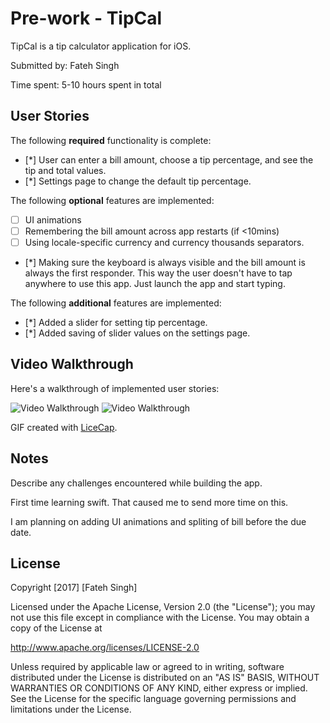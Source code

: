# Pre-work - TipCal

TipCal is a tip calculator application for iOS.

Submitted by: Fateh Singh

Time spent: 5-10 hours spent in total

## User Stories

The following **required** functionality is complete:

* [*] User can enter a bill amount, choose a tip percentage, and see the tip and total values.
* [*] Settings page to change the default tip percentage.

The following **optional** features are implemented:
* [ ] UI animations
* [ ] Remembering the bill amount across app restarts (if <10mins)
* [ ] Using locale-specific currency and currency thousands separators.
* [*] Making sure the keyboard is always visible and the bill amount is always the first responder. This way the user doesn't have to tap anywhere to use this app. Just launch the app and start typing.

The following **additional** features are implemented:

- [*] Added a slider for setting tip percentage.
- [*] Added saving of slider values on the settings page.

## Video Walkthrough 

Here's a walkthrough of implemented user stories:

<img src='http://imgur.com/JyuDmfm' title='Video Walkthrough' width='' alt='Video Walkthrough' />
<img src='http://imgur.com/2X3NCun' title='Saving of default setings across app start' width='' alt='Video Walkthrough' />

GIF created with [LiceCap](http://www.cockos.com/licecap/).

## Notes

Describe any challenges encountered while building the app.

First time learning swift. That caused me to send more time on this. 

I am planning on adding UI animations and spliting of bill before the due date.

## License

Copyright [2017] [Fateh Singh]

Licensed under the Apache License, Version 2.0 (the "License");
you may not use this file except in compliance with the License.
You may obtain a copy of the License at

http://www.apache.org/licenses/LICENSE-2.0

Unless required by applicable law or agreed to in writing, software
distributed under the License is distributed on an "AS IS" BASIS,
WITHOUT WARRANTIES OR CONDITIONS OF ANY KIND, either express or implied.
See the License for the specific language governing permissions and
limitations under the License.

